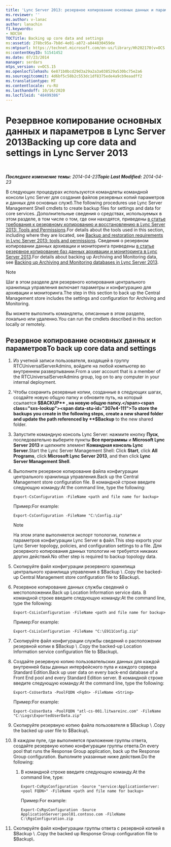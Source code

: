 ```yaml
---
title: 'Lync Server 2013: резервное копирование основных данных и параметров'
ms.reviewer: ''
ms.author: v-lanac
author: lanachin
f1.keywords:
- NOCSH
TOCTitle: Backing up core data and settings
ms:assetid: 278bc95a-7b8d-4e01-a872-a844830459de
ms:mtpsurl: https://technet.microsoft.com/en-us/library/Hh202170(v=OCS.15)
ms:contentKeyID: 51541452
ms.date: 07/23/2014
manager: serdars
mtps_version: v=OCS.15
ms.openlocfilehash: 6e871b0bcd29d3a29a2a3a038529a530bc75e2a6
ms.sourcegitcommit: 4d6bf5c58b2c553dc1df8375ede4a9cb9eaadff2
ms.translationtype: MT
ms.contentlocale: ru-RU
ms.lasthandoff: 10/16/2020
ms.locfileid: "48499386"
---
```

# <a name="backing-up-core-data-and-settings-in-lync-server-2013"></a><span data-ttu-id="307e4-102">Резервное копирование основных данных и параметров в Lync Server 2013</span><span class="sxs-lookup"><span data-stu-id="307e4-102">Backing up core data and settings in Lync Server 2013</span></span>

<div data-xmlns="http://www.w3.org/1999/xhtml">

<div class="topic" data-xmlns="http://www.w3.org/1999/xhtml" data-msxsl="urn:schemas-microsoft-com:xslt" data-cs="https://msdn.microsoft.com/">

<div data-asp="https://msdn2.microsoft.com/asp">



</div>

<div id="mainSection">

<div id="mainBody">

<span> </span>

<span data-ttu-id="307e4-103">_**Последнее изменение темы:** 2014-04-23_</span><span class="sxs-lookup"><span data-stu-id="307e4-103">_**Topic Last Modified:** 2014-04-23_</span></span>

<span data-ttu-id="307e4-104">В следующих процедурах используются командлеты командной консоли Lync Server для создания файлов резервных копий параметров и данных для основных служб.</span><span class="sxs-lookup"><span data-stu-id="307e4-104">The following procedures use Lync Server Management Shell cmdlets to create backup files for settings and data for core services.</span></span> <span data-ttu-id="307e4-105">Дополнительные сведения о средствах, используемых в этом разделе, в том числе о том, где они находятся, приведены [в статье требования к резервному копированию и восстановлению в Lync Server 2013: Tools and Permissions](lync-server-2013-backup-and-restoration-requirements-tools-and-permissions.md).</span><span class="sxs-lookup"><span data-stu-id="307e4-105">For details about the tools used in this section, including where they are located, see [Backup and restoration requirements in Lync Server 2013: tools and permissions](lync-server-2013-backup-and-restoration-requirements-tools-and-permissions.md).</span></span> <span data-ttu-id="307e4-106">Сведения о резервном копировании данных архивации и мониторинга приведены [в статье резервное копирование баз данных архивации и мониторинга в Lync Server 2013](lync-server-2013-backing-up-archiving-and-monitoring-databases.md).</span><span class="sxs-lookup"><span data-stu-id="307e4-106">For details about backing up Archiving and Monitoring data, see [Backing up Archiving and Monitoring databases in Lync Server 2013](lync-server-2013-backing-up-archiving-and-monitoring-databases.md).</span></span>

<div>


> [!NOTE]  
> <span data-ttu-id="307e4-107">Шаг в этом разделе для резервного копирования центрального хранилища управления включает параметры и конфигурацию для архивации и мониторинга.</span><span class="sxs-lookup"><span data-stu-id="307e4-107">The step in this section to back up the Central Management store includes the settings and configuration for Archiving and Monitoring.</span></span>



</div>

<span data-ttu-id="307e4-108">Вы можете выполнить командлеты, описанные в этом разделе, локально или удаленно.</span><span class="sxs-lookup"><span data-stu-id="307e4-108">You can run the cmdlets described in this section locally or remotely.</span></span>

<div>

## <a name="to-back-up-core-data-and-settings"></a><span data-ttu-id="307e4-109">Резервное копирование основных данных и параметров</span><span class="sxs-lookup"><span data-stu-id="307e4-109">To back up core data and settings</span></span>

1.  <span data-ttu-id="307e4-110">Из учетной записи пользователя, входящей в группу RTCUniversalServerAdmins, войдите на любой компьютер во внутреннем развертывании.</span><span class="sxs-lookup"><span data-stu-id="307e4-110">From a user account that is a member of the RTCUniversalServerAdmins group, log on to any computer in your internal deployment.</span></span>

2.  <span data-ttu-id="307e4-111">Чтобы сохранить резервные копии, созданные в следующих шагах, создайте новую общую папку и обновите путь, на который ссылается **$BACKUP** , на новую общую папку.</span><span class="sxs-lookup"><span data-stu-id="307e4-111">To store the backups you create in the following steps, create a new shared folder and update the path referenced by **$Backup** to the new shared folder.</span></span>

3.  <span data-ttu-id="307e4-112">Запустите командную консоль Lync Server: нажмите кнопку **Пуск**, последовательно выберите пункты **Все программы** и **Microsoft Lync Server 2013** и щелкните элемент **Командная консоль Lync Server**.</span><span class="sxs-lookup"><span data-stu-id="307e4-112">Start the Lync Server Management Shell: Click **Start**, click **All Programs**, click **Microsoft Lync Server 2013**, and then click **Lync Server Management Shell**.</span></span>

4.  <span data-ttu-id="307e4-113">Выполните резервное копирование файла конфигурации центрального хранилища управления.</span><span class="sxs-lookup"><span data-stu-id="307e4-113">Back up the Central Management store configuration file.</span></span> <span data-ttu-id="307e4-114">В командной строке введите следующую команду:</span><span class="sxs-lookup"><span data-stu-id="307e4-114">At the command line, type the following:</span></span>
    
        Export-CsConfiguration -FileName <path and file name for backup>
    
    <span data-ttu-id="307e4-115">Пример:</span><span class="sxs-lookup"><span data-stu-id="307e4-115">For example:</span></span>
    
        Export-CsConfiguration -FileName "C:\Config.zip"
    
    <div>
    

    > [!NOTE]  
    > <span data-ttu-id="307e4-116">На этом этапе выполняется экспорт топологии, политик и параметров конфигурации Lync Server в файл.</span><span class="sxs-lookup"><span data-stu-id="307e4-116">This step exports your Lync Server topology, policies, and configuration settings to a file.</span></span> <span data-ttu-id="307e4-117">Для резервного копирования данных топологии не требуется никаких других действий.</span><span class="sxs-lookup"><span data-stu-id="307e4-117">No other step is required to backup topology data.</span></span>

    
    </div>

5.  <span data-ttu-id="307e4-118">Скопируйте файл конфигурации резервного хранилища центрального хранилища управления в $Backup \\ .</span><span class="sxs-lookup"><span data-stu-id="307e4-118">Copy the backed-up Central Management store configuration file to $Backup\\.</span></span>

6.  <span data-ttu-id="307e4-119">Резервное копирование данных службы сведений о местоположении.</span><span class="sxs-lookup"><span data-stu-id="307e4-119">Back up Location Information service data.</span></span> <span data-ttu-id="307e4-120">В командной строке введите следующую команду:</span><span class="sxs-lookup"><span data-stu-id="307e4-120">At the command line, type the following:</span></span>
    
        Export-CsLisConfiguration -FileName <path and file name for backup>
    
    <span data-ttu-id="307e4-121">Пример:</span><span class="sxs-lookup"><span data-stu-id="307e4-121">For example:</span></span>
    
        Export-CsLisConfiguration -FileName "C:\E911Config.zip"

7.  <span data-ttu-id="307e4-122">Скопируйте файл конфигурации службы сведений о расположении резервной копии в $Backup \\ .</span><span class="sxs-lookup"><span data-stu-id="307e4-122">Copy the backed-up Location Information service configuration file to $Backup\\.</span></span>

8.  <span data-ttu-id="307e4-123">Создайте резервную копию пользовательских данных для каждой внутренней базы данных интерфейсного пула и каждого сервера Standard Edition.</span><span class="sxs-lookup"><span data-stu-id="307e4-123">Back up user data on every back-end database of a Front End pool and every Standard Edition server.</span></span> <span data-ttu-id="307e4-124">В командной строке введите следующую команду:</span><span class="sxs-lookup"><span data-stu-id="307e4-124">At the command line, type the following:</span></span>
    
        Export-CsUserData -PoolFQDN <Fqdn> -FileName <String>
    
    <span data-ttu-id="307e4-125">Пример:</span><span class="sxs-lookup"><span data-stu-id="307e4-125">For example:</span></span>
    
        Export-CsUserData -PoolFQDN "atl-cs-001.litwareinc.com" -FileName "C:\Logs\ExportedUserData.zip"

9.  <span data-ttu-id="307e4-126">Скопируйте резервную копию файла пользователя в $Backup \\ .</span><span class="sxs-lookup"><span data-stu-id="307e4-126">Copy the backed up user file to $Backup\\.</span></span>

10. <span data-ttu-id="307e4-127">В каждом пуле, где выполняется приложение группы ответа, создайте резервную копию конфигурации группы ответа.</span><span class="sxs-lookup"><span data-stu-id="307e4-127">On every pool that runs the Response Group application, back up the Response Group configuration.</span></span> <span data-ttu-id="307e4-128">Выполните указанные ниже действия.</span><span class="sxs-lookup"><span data-stu-id="307e4-128">Do the following:</span></span>
    
    1.  <span data-ttu-id="307e4-129">В командной строке введите следующую команду.</span><span class="sxs-lookup"><span data-stu-id="307e4-129">At the command line, type:</span></span>
        
            Export-CsRgsConfiguration -Source "service:ApplicationServer:<pool FQDN>" -FileName <path and file name for backup>
        
        <span data-ttu-id="307e4-130">Пример:</span><span class="sxs-lookup"><span data-stu-id="307e4-130">For example:</span></span>
        
            Export-CsRgsConfiguration -Source ApplicationServer:pool01.contoso.com -FileName C:\RgsConfiguration.zip

11. <span data-ttu-id="307e4-131">Скопируйте файл конфигурации группы ответа с резервной копией в $Backup \\ .</span><span class="sxs-lookup"><span data-stu-id="307e4-131">Copy the backed up Response Group configuration file to $Backup\\.</span></span>

</div>

</div>

<span> </span>

</div>

</div>

</div>

